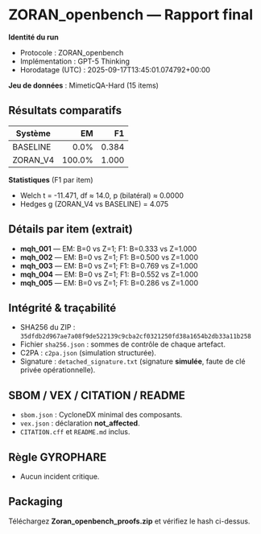 # ZORAN_openbench — Rapport final

**Identité du run**
- Protocole : ZORAN_openbench
- Implémentation : GPT-5 Thinking
- Horodatage (UTC) : 2025-09-17T13:45:01.074792+00:00

**Jeu de données** : MimeticQA-Hard (15 items)

## Résultats comparatifs

| Système | EM | F1 |
|---|---:|---:|
| BASELINE | 0.0% | 0.384 |
| ZORAN_V4 | 100.0% | 1.000 |

**Statistiques** (F1 par item)
- Welch t = -11.471, df ≈ 14.0, p (bilatéral) ≈ 0.0000
- Hedges g (ZORAN_V4 vs BASELINE) = 4.075

## Détails par item (extrait)

- **mqh_001** — EM: B=0 vs Z=1; F1: B=0.333 vs Z=1.000
- **mqh_002** — EM: B=0 vs Z=1; F1: B=0.500 vs Z=1.000
- **mqh_003** — EM: B=0 vs Z=1; F1: B=0.769 vs Z=1.000
- **mqh_004** — EM: B=0 vs Z=1; F1: B=0.552 vs Z=1.000
- **mqh_005** — EM: B=0 vs Z=1; F1: B=0.286 vs Z=1.000

## Intégrité & traçabilité

- SHA256 du ZIP : `35dfdb2d967ae7a08f9de522139c9cba2cf0321250fd38a1654b2db33a11b258`
- Fichier `sha256.json` : sommes de contrôle de chaque artefact.
- C2PA : `c2pa.json` (simulation structurée).
- Signature : `detached_signature.txt` (signature **simulée**, faute de clé privée opérationnelle).

## SBOM / VEX / CITATION / README

- `sbom.json` : CycloneDX minimal des composants.
- `vex.json` : déclaration **not_affected**.
- `CITATION.cff` et `README.md` inclus.

## Règle GYROPHARE

- Aucun incident critique.


## Packaging

Téléchargez **Zoran_openbench_proofs.zip** et vérifiez le hash ci-dessus.
